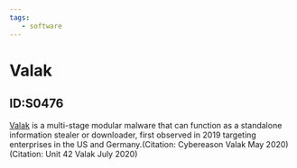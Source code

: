 ```yaml
---
tags:
   - software
---
```

# Valak
## ID:S0476
[Valak](software/S0476) is a multi-stage modular malware that can function as a standalone information stealer or downloader, first observed in 2019 targeting enterprises in the US and Germany.(Citation: Cybereason Valak May 2020)(Citation: Unit 42 Valak July 2020)
